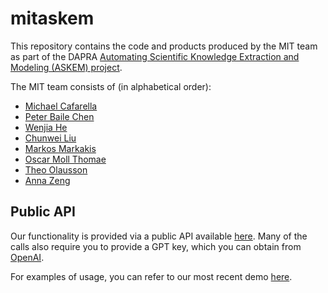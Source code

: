 # mitaskem


This repository contains the code and products produced by the MIT team as part of the DAPRA [Automating Scientific Knowledge Extraction and Modeling (ASKEM) project](https://www.darpa.mil/program/automating-scientific-knowledge-extraction-and-modeling).

The MIT team consists of (in alphabetical order):
- [Michael Cafarella](https://www.csail.mit.edu/person/michael-cafarella)
- [Peter Baile Chen](https://peterbaile.github.io/)
- [Wenjia He](https://web.eecs.umich.edu/~wenjiah/)
- [Chunwei Liu](https://people.csail.mit.edu/chunwei/)
- [Markos Markakis](https://people.csail.mit.edu/markakis/)
- [Oscar Moll Thomae](https://www.csail.mit.edu/person/oscar-ricardo-moll-thomae)
- [Theo Olausson](https://theoxo.xyz/)
- [Anna Zeng](https://people.csail.mit.edu/annazeng/)


## Public API

Our functionality is provided via a public API available [here](http://3.83.68.208/). Many of the calls also require you to provide a GPT key, which you can obtain from [OpenAI](https://beta.openai.com/login/).

For examples of usage, you can refer to our most recent demo [here](https://github.com/mikecafarella/mitaskem/blob/d26ccfb57b3605e54dd0068510f18c9b19f0b599/demos/2023-02-01/mit-feb1-demo.ipynb).